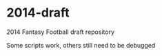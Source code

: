 2014-draft
==========
2014 Fantasy Football draft repository

Some scripts work, others still need to be debugged
